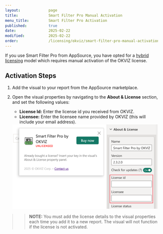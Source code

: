 ```yaml
---
layout:             page
title:              Smart Filter Pro Manual Activation
menu_title:         Smart Filter Pro Activation
published:          true
date:               2025-02-22
modified:           2025-02-22
order:              /licensing/okviz/smart-filter-pro-manual-activation
---
```


If you use Smart Filter Pro from AppSource, you have opted for a [hybrid licensing](../index.md#a-third-option-hybrid-licensing) model which requires manual activation of the OKVIZ license.

## Activation Steps

1. Add the visual to your report from the AppSource marketplace.

2. Open the visual properties by navigating to the **About & License** section, and set the following values:

   - **License Id:** Enter the license id you received from OKVIZ.
   - **Licensee:** Enter the licensee name provided by OKVIZ (this will include your email address).

    <img src="images/smart-filter-pro-activation.png" width="500">

>> **NOTE:** You must add the license details to the visual properties each time you add it to a new report. The visual will not function if the license is not activated.